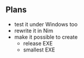 Plans
-----

* test it under Windows too
* rewrite it in Nim
* make it possible to create
  + release EXE
  + smallest EXE
